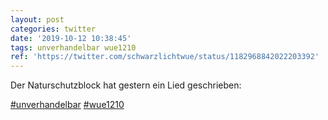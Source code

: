 ```yaml
---
layout: post
categories: twitter
date: '2019-10-12 10:38:45'
tags: unverhandelbar wue1210
ref: 'https://twitter.com/schwarzlichtwue/status/1182968842022203392'
---
```

Der Naturschutzblock hat gestern ein Lied geschrieben:



[#unverhandelbar](/t/unverhandelbar) [#wue1210](/t/wue1210)